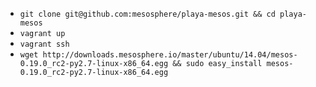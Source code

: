 * `git clone git@github.com:mesosphere/playa-mesos.git && cd playa-mesos`
* `vagrant up`
* `vagrant ssh`
* `wget http://downloads.mesosphere.io/master/ubuntu/14.04/mesos-0.19.0_rc2-py2.7-linux-x86_64.egg && sudo easy_install mesos-0.19.0_rc2-py2.7-linux-x86_64.egg`
